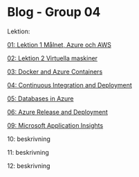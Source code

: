 # Blog - Group 04

Lektion:

[01: Lektion 1 Målnet, Azure och AWS](01.md)

[02: Lektion 2 Virtuella maskiner](02.md)

[03: Docker and Azure Containers](03.md)

[04: Continuous Integration and Deployment](04.md)

[05: Databases in Azure](05.md)

[06: Azure Release and Deployment](06.md)

[09: Microsoft Application Insights](09.md)

10: beskrivning

11: beskrivning

12: beskrivning
